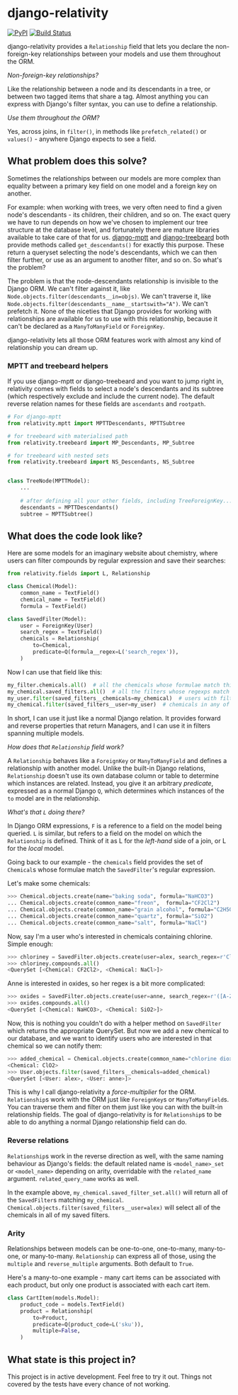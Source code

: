 # django-relativity

[![PyPI](https://img.shields.io/pypi/v/django-relativity.svg)](https://pypi.org/project/django-relativity/)
[![Build Status](https://travis-ci.org/AlexHill/django-relativity.svg?branch=master)](https://travis-ci.org/AlexHill/django-relativity)

django-relativity provides a `Relationship` field that lets you declare the non-foreign-key relationships between your models and use them throughout the ORM.

_Non-foreign-key relationships?_

Like the relationship between a node and its descendants in a tree, or between two tagged items that share a tag. Almost anything you can express with Django's filter syntax, you can use to define a relationship.

_Use them throughout the ORM?_

Yes, across joins, in `filter()`, in methods like `prefetch_related()` or `values()` - anywhere Django expects to see a field.

## What problem does this solve?

Sometimes the relationships between our models are more complex than equality between a primary key field on one model and a foreign key on another.

For example: when working with trees, we very often need to find a given node's descendants - its children, their children, and so on. The exact query we have to run depends on how we've chosen to implement our tree structure at the database level, and fortunately there are mature libraries available to take care of that for us. [django-mptt](http://django-mptt.readthedocs.io/en/latest/models.html#get-descendants-include-self-false) and [django-treebeard](http://django-treebeard.readthedocs.io/en/latest/api.html#treebeard.models.Node.get_descendants) both provide methods called `get_descendants()` for exactly this purpose. These return a queryset selecting the node's descendants, which we can then filter further, or use as an argument to another filter, and so on. So what's the problem?

The problem is that the node-descendants relationship is invisible to the Django ORM. We can't filter against it, like `Node.objects.filter(descendants__in=objs)`. We can't traverse it, like `Node.objects.filter(descendants__name__startswith="A")`. We can't prefetch it. None of the niceties that Django provides for working with relationships are available for us to use with this relationship, because it can't be declared as a `ManyToManyField` or `ForeignKey`.

django-relativity lets all those ORM features work with almost any kind of relationship you can dream up.

### MPTT and treebeard helpers

If you use django-mptt or django-treebeard and you want to jump right in, relativity comes with fields to select a node's descendants and its subtree (which respectively exclude and include the current node). The default reverse relation names for these fields are `ascendants` and `rootpath`.

```python
# For django-mptt
from relativity.mptt import MPTTDescendants, MPTTSubtree

# for treebeard with materialised path
from relativity.treebeard import MP_Descendants, MP_Subtree

# for treebeard with nested sets
from relativity.treebeard import NS_Descendants, NS_Subtree


class TreeNode(MPTTModel):
    ...
    
    # after defining all your other fields, including TreeForeignKey...
    descendants = MPTTDescendants()
    subtree = MPTTSubtree()
```

## What does the code look like?

Here are some models for an imaginary website about chemistry, where users can filter compounds by regular expression and save their searches:

```python
from relativity.fields import L, Relationship

class Chemical(Model):
    common_name = TextField()
    chemical_name = TextField()
    formula = TextField()

class SavedFilter(Model):
    user = ForeignKey(User)
    search_regex = TextField()
    chemicals = Relationship(
        to=Chemical,
        predicate=Q(formula__regex=L('search_regex')),
    )
```

Now I can use that field like this:

```python
my_filter.chemicals.all()  # all the chemicals whose formulae match this filter
my_chemical.saved_filters.all()  # all the filters whose regexps match this chemical
my_user.filter(saved_filters__chemicals=my_chemical)  # users with filters matching this chemical
my_chemical.filter(saved_filters__user=my_user)  # chemicals in any of this user's filters
```

In short, I can use it just like a normal Django relation. It provides forward and reverse properties that return Managers, and I can use it in filters spanning multiple models.

_How does that `Relationship` field work?_

A `Relationship` behaves like a `ForeignKey` or `ManyToManyField` and defines a relationship with another model. Unlike the built-in Django relations, `Relationship` doesn't use its own database column or table to determine which instances are related. Instead, you give it an arbitrary _predicate_, expressed as a normal Django `Q`, which determines which instances of the `to` model are in the relationship.

_What's that `L` doing there?_

In Django ORM expressions, `F` is a reference to a field on the model being queried. `L` is similar, but refers to a field on the model on which the `Relationship` is defined. Think of it as L for the _left-hand_ side of a join, or L for the _local_ model.

Going back to our example - the `chemicals` field provides the set of `Chemical`s whose formulae match the `SavedFilter`'s regular expression.

Let's make some chemicals:

```python
>>> Chemical.objects.create(name="baking soda", formula="NaHCO3")
... Chemical.objects.create(common_name="freon",  formula="CF2Cl2")
... Chemical.objects.create(common_name="grain alcohol", formula="C2H5OH")
... Chemical.objects.create(common_name="quartz", formula="SiO2")
... Chemical.objects.create(common_name="salt", formula="NaCl")
```

Now, say I'm a user who's interested in chemicals containing chlorine. Simple enough:

```python
>>> chloriney = SavedFilter.objects.create(user=alex, search_regex=r'Cl')
>>> chloriney.compounds.all()
<QuerySet [<Chemical: CF2Cl2>, <Chemical: NaCl>]>
```

Anne is interested in oxides, so her regex is a bit more complicated:

```python
>>> oxides = SavedFilter.objects.create(user=anne, search_regex=r'([A-Z][a-z]?\d*)O(\d+|(?!H))')
>>> oxides.compounds.all()
<QuerySet [<Chemical: NaHCO3>, <Chemical: SiO2>]>
```

Now, this is nothing you couldn't do with a helper method on `SavedFilter` which returns the appropriate QuerySet. But now we add a new chemical to our database, and we want to identify users who are interested in that chemical so we can notify them:

```python
>>> added_chemical = Chemical.objects.create(common_name="chlorine dioxide", chemical_name="chlorine dioxide", formula="ClO2")
<Chemical: ClO2>
>>> User.objects.filter(saved_filters__chemicals=added_chemical)
<QuerySet [<User: alex>, <User: anne>]>
```

This is why I call django-relativity a _force-multiplier_ for the ORM. `Relationship`s work with the ORM just like `ForeignKey`s or `ManyToManyField`s. You can traverse them and filter on them just like you can with the built-in relationship fields. The goal of django-relativity is for `Relationship`s to be able to do anything a normal Django relationship field can do.

### Reverse relations

`Relationship`s work in the reverse direction as well, with the same naming behaviour as Django's fields: the default related name is `<model_name>_set` or `<model_name>` depending on arity, overridable with the `related_name` argument. `related_query_name` works as well.

In the example above, `my_chemical.saved_filter_set.all()` will return all of the `SavedFilter`s matching `my_chemical`. `Chemical.objects.filter(saved_filters__user=alex)` will select all of the chemicals in all of my saved filters.

### Arity

Relationships between models can be one-to-one, one-to-many, many-to-one, or many-to-many. `Relationship` can express all of those, using the `multiple` and `reverse_multiple` arguments. Both default to `True`.

Here's a many-to-one example - many cart items can be associated with each product, but only one product is associated with each cart item.

```python
class CartItem(models.Model):
    product_code = models.TextField()
    product = Relationship(
        to=Product,
        predicate=Q(product_code=L('sku')),
        multiple=False,
    )
```

## What state is this project in?

This project is in active development. Feel free to try it out. Things not covered by the tests have every chance of not working.
